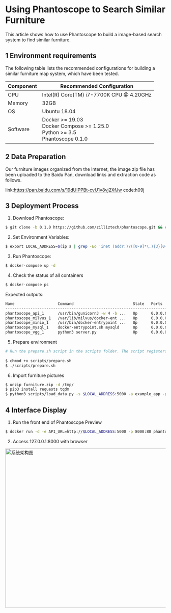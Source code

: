 # Using Phantoscope to Search Similar Furniture

This article shows how to use Phantoscope to build a image-based search system to find similar furniture.

## 1 Environment requirements

The following table lists the recommended configurations for building a similar furniture map system, which have been tested.

| Component | Recommended Configuration                                    |
| --------- | ------------------------------------------------------------ |
| CPU       | Intel(R) Core(TM) i7-7700K CPU @ 4.20GHz                     |
| Memory    | 32GB                                                         |
| OS        | Ubuntu 18.04                                                 |
| Software  | Docker >= 19.03<br />Docker Compose >= 1.25.0<br />Python >= 3.5<br />Phantoscope 0.1.0 |

## 2 Data Preparation

Our furniture images organized from the Internet, the image zip file has been uploaded to the Baidu Pan, download links and extraction code as follows.

link:https://pan.baidu.com/s/19dUIPPBt-cvU1v8vj2XfJw   code:h09j

## 3 Deployment Process

1. Download Phantoscope:

```bash
$ git clone -b 0.1.0 https://github.com/zilliztech/phantoscope.git && cd phantoscope
```

2. Set Environment Variables:

```bash
$ export LOCAL_ADDRESS=$(ip a | grep -Eo 'inet (addr:)?([0-9]*\.){3}[0-9]*' | grep -Eo '([0-9]*\.){3}[0-9]*' | grep -v '127.0.0.1'| head -n 1)
```

3. Run Phantoscope:

```bash
$ docker-compose up -d
```

4. Check the status of all containers

```bash
$ docker-compose ps
```

Expected outputs:

```bash
Name                   Command                          State   Ports
----------------------------------------------------------------------------------------------------------------
phantoscope_api_1      /usr/bin/gunicorn3 -w 4 -b ...   Up      0.0.0.0:5000->5000/tcp
phantoscope_milvus_1   /var/lib/milvus/docker-ent ...   Up      0.0.0.0:19530->19530/tcp, 0.0.0.0:8080->8080/tcp
phantoscope_minio_1    /usr/bin/docker-entrypoint ...   Up      0.0.0.0:9000->9000/tcp
phantoscope_mysql_1    docker-entrypoint.sh mysqld      Up      0.0.0.0:3306->3306/tcp
phantoscope_vgg_1      python3 server.py                Up      0.0.0.0:50001->50001/tcp
```

5. Prepare environment
 ```bash
# Run the prepare.sh script in the scripts folder. The script registers an operator and creates a pipeline with that operator. Then you can create an application called example_app from this pipeline. 
   
$ chmod +x scripts/prepare.sh
$ ./scripts/prepare.sh
 ```

6. Import furniture pictures

 ```bash
$ unzip furniture.zip -d /tmp/
$ pip3 install requests tqdm
$ python3 scripts/load_data.py -s $LOCAL_ADDRESS:5000 -a example_app -p example_pipeline -d /tmp/furniture
 ```

## 4 Interface Display

1. Run the front end of Phantoscope Preview

```bash
$ docker run -d -e API_URL=http://$LOCAL_ADDRESS:5000 -p 8000:80 phantoscope/preview:latest
```

2. Access 127.0.0.1:8000 with browser

<img src="./pic/jiaju_web.gif" width = "800" height = "500" alt="系统架构图" align=center />


